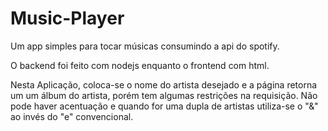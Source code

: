 # Music-Player
Um app simples para tocar músicas consumindo a api do spotify.

O backend foi feito com nodejs enquanto o frontend com html.

Nesta Aplicação, coloca-se o nome do artista desejado e a página retorna um um álbum do artista, porém tem algumas restrições na requisição. Não pode haver acentuação e quando for uma dupla de artistas utiliza-se o "&" ao invés do "e" convencional.


